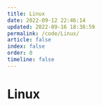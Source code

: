 ```yaml
---
title: Linux
date: 2022-09-12 22:46:14
updated: 2022-09-16 18:38:59
permalink: /code/Linux/
article: false
index: false
order: 0
timeline: false
---
```


# Linux
